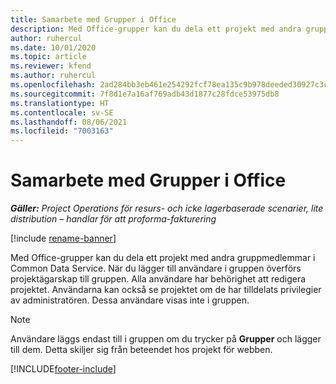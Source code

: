 ```yaml
---
title: Samarbete med Grupper i Office
description: Med Office-grupper kan du dela ett projekt med andra gruppmedlemmar i Common Data Service.
author: ruhercul
ms.date: 10/01/2020
ms.topic: article
ms.reviewer: kfend
ms.author: ruhercul
ms.openlocfilehash: 2ad284bb3eb461e254292fcf78ea135c9b978deeded30927c3c442afc2ec0b7e
ms.sourcegitcommit: 7f8d1e7a16af769adb43d1877c28fdce53975db8
ms.translationtype: HT
ms.contentlocale: sv-SE
ms.lasthandoff: 08/06/2021
ms.locfileid: "7003163"
---
```

# <a name="collaboration-with-office-groups"></a>Samarbete med Grupper i Office

_**Gäller:** Project Operations för resurs- och icke lagerbaserade scenarier, lite distribution – handlar för att proforma-fakturering_

[!include [rename-banner](~/includes/cc-data-platform-banner.md)]

Med Office-grupper kan du dela ett projekt med andra gruppmedlemmar i Common Data Service. När du lägger till användare i gruppen överförs projektägarskap till gruppen. Alla användare har behörighet att redigera projektet. Användarna kan också se projektet om de har tilldelats privilegier av administratören. Dessa användare visas inte i gruppen.

> [!NOTE] 
> Användare läggs endast till i gruppen om du trycker på **Grupper** och lägger till dem. Detta skiljer sig från beteendet hos projekt för webben. 



[!INCLUDE[footer-include](../includes/footer-banner.md)]